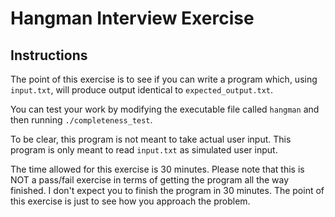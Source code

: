 # Hangman Interview Exercise

## Instructions

The point of this exercise is to see if you can
write a program which, using `input.txt`,
will produce output identical to `expected_output.txt`.

You can test your work by modifying the executable file called `hangman` and
then running `./completeness_test`.

To be clear, this program is not meant to take actual user input. This program is only meant to read `input.txt` as simulated user input.

The time allowed for this exercise is 30 minutes. Please note that this is NOT a pass/fail exercise in terms of getting the program all the way finished. I don't expect you to finish the program in 30 minutes. The point of this exercise is just to see how you approach the problem.

